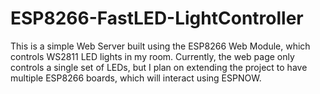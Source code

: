 # ESP8266-FastLED-LightController

This is a simple Web Server built using the ESP8266 Web Module, which controls WS2811 LED lights in my room. Currently, the web page only
controls a single set of LEDs, but I plan on extending the project to have multiple ESP8266 boards, which will interact using ESPNOW.
